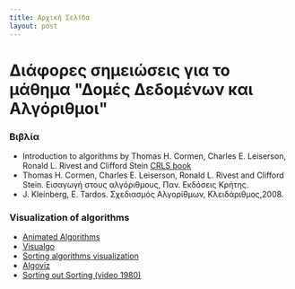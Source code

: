 ```yaml
---
title: Αρχική Σελίδα
layout: post
---
```


# Διάφορες σημειώσεις για το μάθημα "Δομές Δεδομένων και Αλγόριθμοι"

### Βιβλία
* Introduction to algorithms by Thomas H. Cormen, Charles E. Leiserson, Ronald L. Rivest and Clifford Stein [CRLS book](https://mitpress.mit.edu/books/introduction-algorithms)
* Thomas H. Cormen, Charles E. Leiserson, Ronald L. Rivest and Clifford Stein. Εισαγωγή στους αλγόριθμους, Παν. Εκδόσεις Κρήτης.
* J. Kleinberg, E. Tardos. Σχεδιασμός Αλγορίθμων, Κλειδάριθμος,2008.

### Visualization of algorithms
* [Animated Algorithms](http://www.algomation.com/)
* [Visualgo](http://visualgo.net/)
* [Sorting algorithms visualization](http://www.sorting-algorithms.com/)
* [Algoviz](http://algoviz.org/)
* [Sorting out Sorting (video 1980)]()
